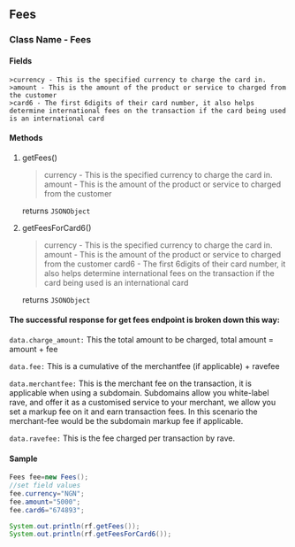 ## Fees

### Class Name - Fees

#### Fields
    >currency - This is the specified currency to charge the card in.
    >amount - This is the amount of the product or service to charged from the customer
    >card6 - The first 6digits of their card number, it also helps determine international fees on the transaction if the card being used is an international card

#### Methods
1. getFees()

    >currency - This is the specified currency to charge the card in.
    >amount - This is the amount of the product or service to charged from the customer

    returns `JSONObject`
    
2. getFeesForCard6()
    >currency - This is the specified currency to charge the card in.
    >amount - This is the amount of the product or service to charged from the customer
    >card6 - The first 6digits of their card number, it also helps determine international fees on the transaction if the card being used is an international card
    
    returns `JSONObject`
    
#### The successful response for get fees endpoint is broken down this way:

 `data.charge_amount:` This the total amount to be charged, total amount = amount + fee

 `data.fee:` This is a cumulative of the merchantfee (if applicable) + ravefee

 `data.merchantfee:` This is the merchant fee on the transaction, it is applicable when using a subdomain. Subdomains allow you white-label rave, and offer it as a customised service to your merchant, we allow you set a markup fee on it and earn transaction fees. In this scenario the merchant-fee would be the subdomain markup fee if applicable.

 `data.ravefee:` This is the fee charged per transaction by rave.
 
 
#### Sample

```java
Fees fee=new Fees();
//set field values
fee.currency="NGN";
fee.amount="5000";
fee.card6="674893";

System.out.println(rf.getFees());
System.out.println(rf.getFeesForCard6());
```

